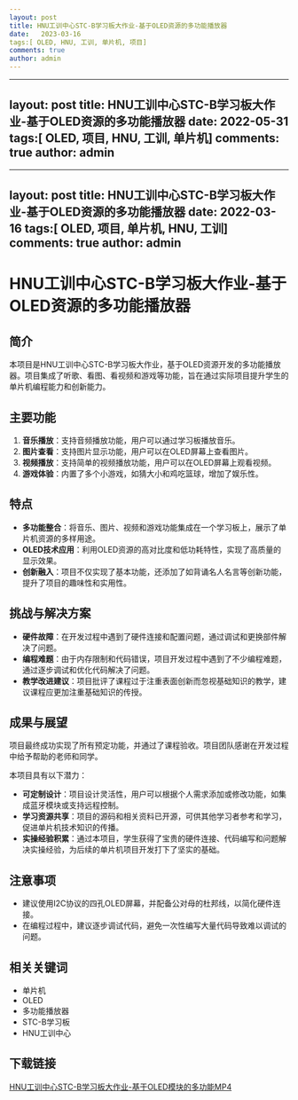```yaml
---
layout: post
title: HNU工训中心STC-B学习板大作业-基于OLED资源的多功能播放器
date:   2023-03-16
tags:[ OLED, HNU, 工训, 单片机, 项目]
comments: true
author: admin
---
```

---
layout: post
title: HNU工训中心STC-B学习板大作业-基于OLED资源的多功能播放器
date:   2022-05-31
tags:[ OLED, 项目, HNU, 工训, 单片机]
comments: true
author: admin
---
---
layout: post
title: HNU工训中心STC-B学习板大作业-基于OLED资源的多功能播放器
date:   2022-03-16
tags:[ OLED, 项目, 单片机, HNU, 工训]
comments: true
author: admin
---
# HNU工训中心STC-B学习板大作业-基于OLED资源的多功能播放器

## 简介
本项目是HNU工训中心STC-B学习板大作业，基于OLED资源开发的多功能播放器。项目集成了听歌、看图、看视频和游戏等功能，旨在通过实际项目提升学生的单片机编程能力和创新能力。

## 主要功能
1. **音乐播放**：支持音频播放功能，用户可以通过学习板播放音乐。
2. **图片查看**：支持图片显示功能，用户可以在OLED屏幕上查看图片。
3. **视频播放**：支持简单的视频播放功能，用户可以在OLED屏幕上观看视频。
4. **游戏体验**：内置了多个小游戏，如猜大小和鸡吃篮球，增加了娱乐性。

## 特点
- **多功能整合**：将音乐、图片、视频和游戏功能集成在一个学习板上，展示了单片机资源的多样用途。
- **OLED技术应用**：利用OLED资源的高对比度和低功耗特性，实现了高质量的显示效果。
- **创新融入**：项目不仅实现了基本功能，还添加了如背诵名人名言等创新功能，提升了项目的趣味性和实用性。

## 挑战与解决方案
- **硬件故障**：在开发过程中遇到了硬件连接和配置问题，通过调试和更换部件解决了问题。
- **编程难题**：由于内存限制和代码错误，项目开发过程中遇到了不少编程难题，通过逐步调试和优化代码解决了问题。
- **教学改进建议**：项目批评了课程过于注重表面创新而忽视基础知识的教学，建议课程应更加注重基础知识的传授。

## 成果与展望
项目最终成功实现了所有预定功能，并通过了课程验收。项目团队感谢在开发过程中给予帮助的老师和同学。

本项目具有以下潜力：
- **可定制设计**：项目设计灵活性，用户可以根据个人需求添加或修改功能，如集成蓝牙模块或支持远程控制。
- **学习资源共享**：项目的源码和相关资料已开源，可供其他学习者参考和学习，促进单片机技术知识的传播。
- **实操经验积累**：通过本项目，学生获得了宝贵的硬件连接、代码编写和问题解决实操经验，为后续的单片机项目开发打下了坚实的基础。

## 注意事项
- 建议使用I2C协议的四孔OLED屏幕，并配备公对母的杜邦线，以简化硬件连接。
- 在编程过程中，建议逐步调试代码，避免一次性编写大量代码导致难以调试的问题。

## 相关关键词
- 单片机
- OLED
- 多功能播放器
- STC-B学习板
- HNU工训中心

## 下载链接

[HNU工训中心STC-B学习板大作业-基于OLED模块的多功能MP4](https://pan.quark.cn/s/26dcc318e004)